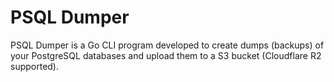 # PSQL Dumper

PSQL Dumper is a Go CLI program developed to create dumps (backups) of your PostgreSQL databases and upload them to a S3 bucket (Cloudflare R2 supported).
